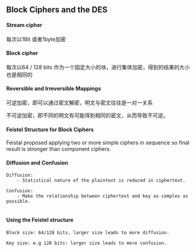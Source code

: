## Block Ciphers and the DES
#### Stream cipher
每次以1Bit 或者1byte加密

#### Block cipher
每次以64 / 128 bits 作为一个固定大小的块，进行集体加密，得到的结果的大小也是相同的

#### Reversible and Irreversible Mappings
可逆加密，即可以通过密文解密，明文与密文往往是一对一关系

不可逆加密，即不同的明文有可能得到相同的密文，从而导致不可逆。 


#### Feistel Structure for Block Ciphers
Feistal proposed applying two or more simple ciphers in sequence so final result is stronger than component ciphers.

#### Diffusion and Confusion
```text
Diffusion:
	- Statistical nature of the plaintext is reduced in ciphertext.
	
Confusion:
	- Make the relationship between ciphertext and key as complex as possible.
	
```

#### Using the Feistel structure
```text
Block size: 64/128 bits, larger size leads to more diffusion.

Key size: e.g 128 bits: larger size leads to more confusion.
```